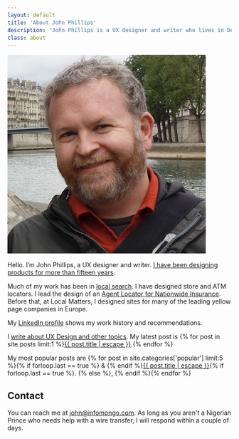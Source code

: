 ```yaml
---
layout: default
title: 'About John Phillips'
description: 'John Phillips is a UX designer and writer who lives in Denver, CO.'
class: about
---
```


<section class="white" markdown="1">
	
<div class="">
   <img src="/img/about-me.jpg" alt="Photo of John Phillips on the banks of the Seine river in Paris" class="about float border">
</div>	
	
Hello. I’m John Phillips,  a UX designer and writer. [I have been designing products for more than fifteen years][ux].

Much of my work has been in [local search][loc]. I have designed store and ATM locators. I lead the design of an [Agent Locator for Nationwide Insurance][nw]. Before that, at Local Matters, I designed sites for many of the leading yellow page companies in Europe.

My [LinkedIn profile][li] shows my work history and recommendations.

[li]: https://www.linkedin.com/in/johnphillipsdenver/
[ux]: /
[w]: /posts/
[nw]: /ux-design/nationwide-locator
[loc]: /ux-design/map-pins

I [write about UX Design and other topics][w]. My latest post is 
{% for post in site.posts limit:1 %}<a href="{{ post.url}}">{{ post.title | escape }}</a>.{% endfor %} 

My most popular posts are 
{% for post in site.categories['popular'] limit:5 %}{% if forloop.last == true %} & {% endif %}<a href="{{ post.url}}">{{ post.title | escape }}</a>{% if forloop.last == true %}. {% else %}, 
{% endif %}{% endfor %}



## Contact  

You can reach me at
<a href="&#x6D;&#97;&#105;l&#116;&#x6F;:&#106;&#111;&#x68;&#x6E;&#64;&#x69;&#x6E;f&#111;&#x6D;&#x6F;&#110;&#x67;&#111;&#46;&#x63;&#111;&#109;">&#106;&#111;&#x68;&#x6E;&#64;&#x69;&#x6E;f&#111;&#x6D;&#x6F;&#110;&#x67;&#111;&#46;&#x63;&#111;&#109;</a>. As long as you aren't a Nigerian Prince who needs help with a wire transfer, I will respond within a couple of days.

</section>